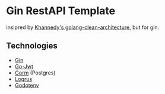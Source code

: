 # Gin RestAPI Template

insipred by [Khannedy's golang-clean-architecture](https://github.com/GazDuckington/go-fiber), but for gin.

## Technologies

- [Gin](https://gin-gonic.com)
- [Go-Jwt](https://github.com/golang-jwt/jwt)
- [Gorm](https://gorm.io) (Postgres)
- [Logrus](https://github.com/sirupsen/logrus)
- [Godotenv](https://github.com/joho/godotenv)
